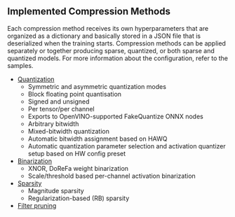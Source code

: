 ## Implemented Compression Methods

Each compression method receives its own hyperparameters that are organized as a dictionary and basically stored in a JSON file that is deserialized when the training starts. Compression methods can be applied separately or together producing sparse, quantized, or both sparse and quantized models. For more information about the configuration, refer to the samples.

- [Quantization](./compression_algorithms/Quantization.md)
  - Symmetric and asymmetric quantization modes
  - Block floating point quantisation
  - Signed and unsigned
  - Per tensor/per channel
  - Exports to OpenVINO-supported FakeQuantize ONNX nodes
  - Arbitrary bitwidth
  - Mixed-bitwidth quantization
  - Automatic bitwidth assignment based on HAWQ
  - Automatic quantization parameter selection and activation quantizer setup based on HW config preset
- [Binarization](./compression_algorithms/Binarization.md)
  - XNOR, DoReFa weight binarization
  - Scale/threshold based per-channel activation binarization
- [Sparsity](./compression_algorithms/Sparsity.md)
  - Magnitude sparsity
  - Regularization-based (RB) sparsity
- [Filter pruning](./compression_algorithms/Pruning.md)